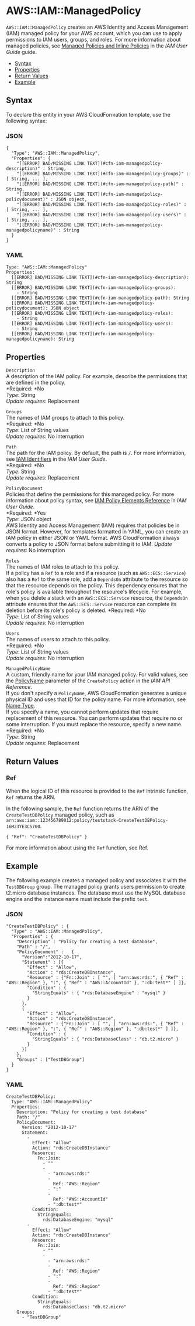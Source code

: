 # AWS::IAM::ManagedPolicy<a name="aws-resource-iam-managedpolicy"></a>

`AWS::IAM::ManagedPolicy` creates an AWS Identity and Access Management \(IAM\) managed policy for your AWS account, which you can use to apply permissions to IAM users, groups, and roles\. For more information about managed policies, see [Managed Policies and Inline Policies](http://docs.aws.amazon.com/IAM/latest/UserGuide/policies_managed-vs-inline.html) in the *IAM User Guide* guide\.


+ [Syntax](#aws-resource-iam-managedpolicy-syntax)
+ [Properties](#w3ab2c21c10d709b9)
+ [Return Values](#w3ab2c21c10d709c11)
+ [Example](#w3ab2c21c10d709c13)

## Syntax<a name="aws-resource-iam-managedpolicy-syntax"></a>

To declare this entity in your AWS CloudFormation template, use the following syntax:

### JSON<a name="aws-resource-iam-managedpolicy-syntax.json"></a>

```
{
  "Type": "AWS::IAM::ManagedPolicy",
  "Properties": {
    "[[ERROR] BAD/MISSING LINK TEXT](#cfn-iam-managedpolicy-description)" : String,
    "[[ERROR] BAD/MISSING LINK TEXT](#cfn-iam-managedpolicy-groups)" : [ String, ... ],
    "[[ERROR] BAD/MISSING LINK TEXT](#cfn-iam-managedpolicy-path)" : String,
    "[[ERROR] BAD/MISSING LINK TEXT](#cfn-iam-managedpolicy-policydocument)" : JSON object,
    "[[ERROR] BAD/MISSING LINK TEXT](#cfn-iam-managedpolicy-roles)" : [ String, ... ],
    "[[ERROR] BAD/MISSING LINK TEXT](#cfn-iam-managedpolicy-users)" : [ String, ... ],
    "[[ERROR] BAD/MISSING LINK TEXT](#cfn-iam-managedpolicy-managedpolicyname)" : String
  }
}
```

### YAML<a name="aws-resource-iam-managedpolicy-syntax.yaml"></a>

```
Type: "AWS::IAM::ManagedPolicy"
Properties: 
  [[ERROR] BAD/MISSING LINK TEXT](#cfn-iam-managedpolicy-description): String
  [[ERROR] BAD/MISSING LINK TEXT](#cfn-iam-managedpolicy-groups):
    - String
  [[ERROR] BAD/MISSING LINK TEXT](#cfn-iam-managedpolicy-path): String
  [[ERROR] BAD/MISSING LINK TEXT](#cfn-iam-managedpolicy-policydocument): JSON object
  [[ERROR] BAD/MISSING LINK TEXT](#cfn-iam-managedpolicy-roles):
    - String
  [[ERROR] BAD/MISSING LINK TEXT](#cfn-iam-managedpolicy-users):
    - String
  [[ERROR] BAD/MISSING LINK TEXT](#cfn-iam-managedpolicy-managedpolicyname): String
```

## Properties<a name="w3ab2c21c10d709b9"></a>

`Description`  
A description of the IAM policy\. For example, describe the permissions that are defined in the policy\.  
*Required: *No  
*Type*: String  
*Update requires*: Replacement

`Groups`  
The names of IAM groups to attach to this policy\.  
*Required: *No  
*Type*: List of String values  
*Update requires*: No interruption

`Path`  
The path for the IAM policy\. By default, the path is `/`\. For more information, see [IAM Identifiers](http://docs.aws.amazon.com/IAM/latest/UserGuide/Using_Identifiers.html) in the *IAM User Guide*\.  
*Required: *No  
*Type*: String  
*Update requires*: Replacement

`PolicyDocument`  
Policies that define the permissions for this managed policy\. For more information about policy syntax, see [IAM Policy Elements Reference](http://docs.aws.amazon.com/IAM/latest/UserGuide/reference_policies_elements.html) in *IAM User Guide*\.  
*Required: *Yes  
*Type*: JSON object  
AWS Identity and Access Management \(IAM\) requires that policies be in JSON format\. However, for templates formatted in YAML, you can create an IAM policy in either JSON or YAML format\. AWS CloudFormation always converts a policy to JSON format before submitting it to IAM\.
*Update requires*: No interruption

`Roles`  
The names of IAM roles to attach to this policy\.  
If a policy has a `Ref` to a role and if a resource \(such as `AWS::ECS::Service`\) also has a `Ref` to the same role, add a `DependsOn` attribute to the resource so that the resource depends on the policy\. This dependency ensures that the role's policy is available throughout the resource's lifecycle\. For example, when you delete a stack with an `AWS::ECS::Service` resource, the `DependsOn` attribute ensures that the `AWS::ECS::Service` resource can complete its deletion before its role's policy is deleted\.
*Required: *No  
*Type*: List of String values  
*Update requires*: No interruption

`Users`  
The names of users to attach to this policy\.  
*Required: *No  
*Type*: List of String values  
*Update requires*: No interruption

`ManagedPolicyName`  
A custom, friendly name for your IAM managed policy\. For valid values, see the [PolicyName](http://docs.aws.amazon.com/IAM/latest/APIReference/API_CreatePolicy.html) parameter of the `CreatePolicy` action in the *IAM API Reference*\.  
If you don't specify a `PolicyName`, AWS CloudFormation generates a unique physical ID and uses that ID for the policy name\. For more information, see [Name Type](aws-properties-name.md)\.  
If you specify a name, you cannot perform updates that require replacement of this resource\. You can perform updates that require no or some interruption\. If you must replace the resource, specify a new name\.
*Required: *No  
*Type*: String  
*Update requires*: Replacement

## Return Values<a name="w3ab2c21c10d709c11"></a>

### Ref<a name="w3ab2c21c10d709c11b2"></a>

When the logical ID of this resource is provided to the `Ref` intrinsic function, `Ref` returns the ARN\.

In the following sample, the `Ref` function returns the ARN of the `CreateTestDBPolicy` managed policy, such as `arn:aws:iam::123456789012:policy/teststack-CreateTestDBPolicy-16M23YE3CS700`\.

```
{ "Ref": "CreateTestDBPolicy" }
```

For more information about using the `Ref` function, see Ref\.

## Example<a name="w3ab2c21c10d709c13"></a>

The following example creates a managed policy and associates it with the `TestDBGroup` group\. The managed policy grants users permission to create t2\.micro database instances\. The database must use the MySQL database engine and the instance name must include the prefix `test`\.

### JSON<a name="aws-resource-iam-managedpolicy-example.json"></a>

```
"CreateTestDBPolicy" : {
  "Type" : "AWS::IAM::ManagedPolicy",
  "Properties" : {
    "Description" : "Policy for creating a test database",
    "Path" : "/",
    "PolicyDocument" :   {
      "Version":"2012-10-17", 
      "Statement" : [{
        "Effect" : "Allow",           
        "Action" : "rds:CreateDBInstance",
        "Resource" : {"Fn::Join" : [ "", [ "arn:aws:rds:", { "Ref" : "AWS::Region" }, ":", { "Ref" : "AWS::AccountId" }, ":db:test*" ] ]}, 
        "Condition" : {
          "StringEquals" : { "rds:DatabaseEngine" : "mysql" }
        }
      },
      {
        "Effect" : "Allow",           
        "Action" : "rds:CreateDBInstance",
        "Resource" : {"Fn::Join" : [ "", [ "arn:aws:rds:", { "Ref" : "AWS::Region" }, ":", { "Ref" : "AWS::Region" }, ":db:test*" ] ]}, 
        "Condition" : {
          "StringEquals" : { "rds:DatabaseClass" : "db.t2.micro" }
        }
      }]
    },
    "Groups" : ["TestDBGroup"]
  }
}
```

### YAML<a name="aws-resource-iam-managedpolicy-example.yaml"></a>

```
CreateTestDBPolicy: 
  Type: "AWS::IAM::ManagedPolicy"
  Properties: 
    Description: "Policy for creating a test database"
    Path: "/"
    PolicyDocument: 
      Version: "2012-10-17"
      Statement: 
        - 
          Effect: "Allow"
          Action: "rds:CreateDBInstance"
          Resource: 
            Fn::Join: 
              - ""
              - 
                - "arn:aws:rds:"
                - 
                  Ref: "AWS::Region"
                - ":"
                - 
                  Ref: "AWS::AccountId"
                - ":db:test*"
          Condition: 
            StringEquals: 
              rds:DatabaseEngine: "mysql"
        - 
          Effect: "Allow"
          Action: "rds:CreateDBInstance"
          Resource: 
            Fn::Join: 
              - ""
              - 
                - "arn:aws:rds:"
                - 
                  Ref: "AWS::Region"
                - ":"
                - 
                  Ref: "AWS::Region"
                - ":db:test*"
          Condition: 
            StringEquals: 
              rds:DatabaseClass: "db.t2.micro"
    Groups: 
      - "TestDBGroup"
```